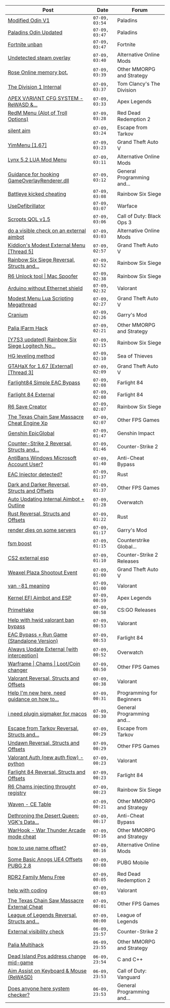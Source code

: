 |Post|Date|Forum|
|----|----|-----|
|[Modified Odin V1](https://www.unknowncheats.me/forum/paladins/585919-modified-odin-v1.html)|`07-09, 03:54`|Paladins|
|[Paladins Odin Updated](https://www.unknowncheats.me/forum/paladins/515266-paladins-odin-updated.html)|`07-09, 03:47`|Paladins|
|[Fortnite unban](https://www.unknowncheats.me/forum/fortnite/600145-fortnite-unban.html)|`07-09, 03:47`|Fortnite|
|[Undetected steam overlay](https://www.unknowncheats.me/forum/alternative-online-mods/600612-undetected-steam-overlay.html)|`07-09, 03:40`|Alternative Online Mods|
|[Rose Online memory bot.](https://www.unknowncheats.me/forum/other-mmorpg-and-strategy/595390-rose-online-memory-bot.html)|`07-09, 03:39`|Other MMORPG and Strategy|
|[The Division 1 Internal](https://www.unknowncheats.me/forum/tom-clancy-s-the-division/516112-division-1-internal.html)|`07-09, 03:37`|Tom Clancy's The Division|
|[ΛPEX VΛRIΛNT CFG SYSTEM - ReWASD &...](https://www.unknowncheats.me/forum/apex-legends/599047-pex-ri-nt-cfg-system-rewasd-joytokey.html)|`07-09, 03:33`|Apex Legends|
|[RedM Menu (Alot of Troll Options)](https://www.unknowncheats.me/forum/red-dead-redemption-2-a/595747-redm-menu-alot-troll-options.html)|`07-09, 03:28`|Red Dead Redemption 2|
|[silent aim](https://www.unknowncheats.me/forum/escape-from-tarkov/598818-silent-aim.html)|`07-09, 03:24`|Escape from Tarkov|
|[YimMenu \[1.67\]](https://www.unknowncheats.me/forum/grand-theft-auto-v/476972-yimmenu-1-67-a.html)|`07-09, 03:23`|Grand Theft Auto V|
|[Lynx 5.2 LUA Mod Menu](https://www.unknowncheats.me/forum/alternative-online-mods/339825-lynx-5-2-lua-mod-menu.html)|`07-09, 03:11`|Alternative Online Mods|
|[Guidance for hooking GameOverlayRenderer.dll](https://www.unknowncheats.me/forum/general-programming-and-reversing/600606-guidance-hooking-gameoverlayrenderer-dll.html)|`07-09, 03:12`|General Programming and...|
|[Battleye kicked cheating](https://www.unknowncheats.me/forum/rainbow-six-siege/600337-battleye-kicked-cheating.html)|`07-09, 03:08`|Rainbow Six Siege|
|[UseDefibrillator](https://www.unknowncheats.me/forum/warface/600598-usedefibrillator.html)|`07-09, 03:07`|Warface|
|[Scropts QOL v1.5](https://www.unknowncheats.me/forum/call-of-duty-black-ops-3-a/575498-scropts-qol-v1-5-a.html)|`07-09, 03:06`|Call of Duty: Black Ops 3|
|[do a visible check on an external aimbot](https://www.unknowncheats.me/forum/alternative-online-mods/600085-visible-check-external-aimbot.html)|`07-09, 03:03`|Alternative Online Mods|
|[Kiddion's Modest External Menu \[Thread 5\]](https://www.unknowncheats.me/forum/grand-theft-auto-v/576854-kiddions-modest-external-menu-thread-5-a.html)|`07-09, 02:57`|Grand Theft Auto V|
|[Rainbow Six Siege Reversal, Structs and...](https://www.unknowncheats.me/forum/rainbow-six-siege/255148-rainbow-six-siege-reversal-structs-offsets.html)|`07-09, 02:52`|Rainbow Six Siege|
|[R6 Unlock tool \| Mac Spoofer](https://www.unknowncheats.me/forum/rainbow-six-siege/600328-r6-unlock-tool-mac-spoofer.html)|`07-09, 02:38`|Rainbow Six Siege|
|[Arduino without Ethernet shield](https://www.unknowncheats.me/forum/valorant/600603-arduino-ethernet-shield.html)|`07-09, 02:32`|Valorant|
|[Modest Menu Lua Scripting Megathread](https://www.unknowncheats.me/forum/grand-theft-auto-v/463868-modest-menu-lua-scripting-megathread.html)|`07-09, 02:27`|Grand Theft Auto V|
|[Cranium](https://www.unknowncheats.me/forum/garry-s-mod/583114-cranium.html)|`07-09, 02:26`|Garry's Mod|
|[Palia IFarm Hack](https://www.unknowncheats.me/forum/other-mmorpg-and-strategy/598069-palia-ifarm-hack.html)|`07-09, 02:21`|Other MMORPG and Strategy|
|[\[Y7S3 updated\] Rainbow Six Siege Logitech No...](https://www.unknowncheats.me/forum/rainbow-six-siege/514341-y7s3-updated-rainbow-six-siege-logitech-recoil-lua-script-operators.html)|`07-09, 02:15`|Rainbow Six Siege|
|[HG leveling method](https://www.unknowncheats.me/forum/sea-of-thieves/600091-hg-leveling-method.html)|`07-09, 02:10`|Sea of Thieves|
|[GTAHaX for 1.67 \[External\] \[Thread 3\]](https://www.unknowncheats.me/forum/grand-theft-auto-v/461672-gtahax-1-67-external-thread-3-a.html)|`07-09, 02:09`|Grand Theft Auto V|
|[Farlight84 Simple EAC Bypass](https://www.unknowncheats.me/forum/farlight-84-a/585130-farlight84-simple-eac-bypass.html)|`07-09, 02:08`|Farlight 84|
|[Farlight 84 External](https://www.unknowncheats.me/forum/farlight-84-a/598853-farlight-84-external.html)|`07-09, 02:08`|Farlight 84|
|[R6 Save Creator](https://www.unknowncheats.me/forum/rainbow-six-siege/583622-r6-save-creator.html)|`07-09, 02:07`|Rainbow Six Siege|
|[The Texas Chain Saw Massacre Cheat Engine Xp](https://www.unknowncheats.me/forum/other-fps-games/598994-texas-chain-massacre-cheat-engine-xp.html)|`07-09, 02:07`|Other FPS Games|
|[Genshin EpicGlobal](https://www.unknowncheats.me/forum/genshin-impact/489622-genshin-epicglobal.html)|`07-09, 01:47`|Genshin Impact|
|[Counter-Strike 2 Reversal, Structs and...](https://www.unknowncheats.me/forum/counter-strike-2-a/576077-counter-strike-2-reversal-structs-offsets.html)|`07-09, 01:46`|Counter-Strike 2|
|[AntiBans Windows Microsoft Account User?](https://www.unknowncheats.me/forum/anti-cheat-bypass/600153-antibans-windows-microsoft-account-user.html)|`07-09, 01:40`|Anti-Cheat Bypass|
|[EAC Injector detected?](https://www.unknowncheats.me/forum/rust/600391-eac-injector-detected.html)|`07-09, 01:37`|Rust|
|[Dark and Darker Reversal, Structs and Offsets](https://www.unknowncheats.me/forum/other-fps-games/562724-dark-darker-reversal-structs-offsets.html)|`07-09, 01:37`|Other FPS Games|
|[Auto Updating Internal Aimbot + Outline](https://www.unknowncheats.me/forum/overwatch/599784-auto-updating-internal-aimbot-outline.html)|`07-09, 01:28`|Overwatch|
|[Rust Reversal, Structs and Offsets](https://www.unknowncheats.me/forum/rust/164256-rust-reversal-structs-offsets.html)|`07-09, 01:22`|Rust|
|[render dies on some servers](https://www.unknowncheats.me/forum/garry-s-mod/600594-render-dies-servers.html)|`07-09, 01:17`|Garry's Mod|
|[fsm boost](https://www.unknowncheats.me/forum/counterstrike-global-offensive/591178-fsm-boost.html)|`07-09, 01:15`|Counterstrike Global...|
|[CS2 external esp](https://www.unknowncheats.me/forum/counter-strike-2-releases/600259-cs2-external-esp.html)|`07-09, 01:10`|Counter-Strike 2 Releases|
|[Weaxel Plaza Shootout Event](https://www.unknowncheats.me/forum/grand-theft-auto-v/573794-weaxel-plaza-shootout-event.html)|`07-09, 01:00`|Grand Theft Auto V|
|[van -81 meaning](https://www.unknowncheats.me/forum/valorant/600576-van-81-meaning.html)|`07-09, 01:00`|Valorant|
|[Kernel EFI Aimbot and ESP](https://www.unknowncheats.me/forum/apex-legends/599758-kernel-efi-aimbot-esp.html)|`07-09, 00:59`|Apex Legends|
|[PrimeHake](https://www.unknowncheats.me/forum/cs-go-releases/600147-primehake.html)|`07-09, 00:58`|CS:GO Releases|
|[Help with hwid valorant ban bypass](https://www.unknowncheats.me/forum/valorant/600351-help-hwid-valorant-ban-bypass.html)|`07-09, 00:53`|Valorant|
|[EAC Bypass + Run Game (Standalone Version)](https://www.unknowncheats.me/forum/farlight-84-a/600468-eac-bypass-run-game-standalone-version.html)|`07-09, 00:53`|Farlight 84|
|[Always Update External \[with interception\]](https://www.unknowncheats.me/forum/overwatch/582443-update-external-interception.html)|`07-09, 00:52`|Overwatch|
|[Warframe \| Chams \| Loot/Coin changer](https://www.unknowncheats.me/forum/other-fps-games/600451-warframe-chams-loot-coin-changer.html)|`07-09, 00:50`|Other FPS Games|
|[Valorant Reversal, Structs and Offsets](https://www.unknowncheats.me/forum/valorant/385792-valorant-reversal-structs-offsets.html)|`07-09, 00:38`|Valorant|
|[Help I'm new here, need guidance on how to...](https://www.unknowncheats.me/forum/programming-for-beginners/600518-help-im-guidance-started.html)|`07-09, 00:31`|Programming for Beginners|
|[i need plugin sigmaker for macos](https://www.unknowncheats.me/forum/general-programming-and-reversing/600564-plugin-sigmaker-macos.html)|`07-09, 00:30`|General Programming and...|
|[Escape from Tarkov Reversal, Structs and...](https://www.unknowncheats.me/forum/escape-from-tarkov/226519-escape-tarkov-reversal-structs-offsets.html)|`07-09, 00:29`|Escape from Tarkov|
|[Undawn Reversal, Structs and Offsets](https://www.unknowncheats.me/forum/other-fps-games/589128-undawn-reversal-structs-offsets.html)|`07-09, 00:29`|Other FPS Games|
|[Valorant Auth (new auth flow) - python](https://www.unknowncheats.me/forum/valorant/599699-valorant-auth-auth-flow-python.html)|`07-09, 00:23`|Valorant|
|[Farlight 84 Reversal, Structs and Offsets](https://www.unknowncheats.me/forum/farlight-84-a/580566-farlight-84-reversal-structs-offsets.html)|`07-09, 00:23`|Farlight 84|
|[R6 Chams injecting throught registry](https://www.unknowncheats.me/forum/rainbow-six-siege/594608-r6-chams-injecting-throught-registry.html)|`07-09, 00:23`|Rainbow Six Siege|
|[Waven - CE Table](https://www.unknowncheats.me/forum/other-mmorpg-and-strategy/597680-waven-ce-table.html)|`07-09, 00:21`|Other MMORPG and Strategy|
|[Dethroning the Desert Queen: VGK's Data...](https://www.unknowncheats.me/forum/anti-cheat-bypass/600527-dethroning-desert-queen-vgks-data-pointer-hook-detection.html)|`07-09, 00:17`|Anti-Cheat Bypass|
|[WarHook - War Thunder Arcade mode cheat](https://www.unknowncheats.me/forum/other-mmorpg-and-strategy/516723-warhook-war-thunder-arcade-mode-cheat.html)|`07-09, 00:16`|Other MMORPG and Strategy|
|[how to use name offset?](https://www.unknowncheats.me/forum/alternative-online-mods/600582-name-offset.html)|`07-09, 00:16`|Alternative Online Mods|
|[Some Basic Anogs UE4 Offsets PUBG 2.8](https://www.unknowncheats.me/forum/pubg-mobile/600589-basic-anogs-ue4-offsets-pubg-2-8-a.html)|`07-09, 00:08`|PUBG Mobile|
|[RDR2 Family Menu Free](https://www.unknowncheats.me/forum/red-dead-redemption-2-a/576128-rdr2-family-menu-free.html)|`07-09, 00:05`|Red Dead Redemption 2|
|[help with coding](https://www.unknowncheats.me/forum/valorant/600535-help-coding.html)|`07-09, 00:03`|Valorant|
|[The Texas Chain Saw Massacre External Cheat](https://www.unknowncheats.me/forum/other-fps-games/598162-texas-chain-massacre-external-cheat.html)|`07-09, 00:01`|Other FPS Games|
|[League of Legends Reversal, Structs and...](https://www.unknowncheats.me/forum/league-of-legends/310587-league-legends-reversal-structs-offsets.html)|`07-09, 00:00`|League of Legends|
|[External visibility check](https://www.unknowncheats.me/forum/counter-strike-2-a/591548-external-visibility-check.html)|`06-09, 23:57`|Counter-Strike 2|
|[Palia Multihack](https://www.unknowncheats.me/forum/other-mmorpg-and-strategy/596326-palia-multihack.html)|`06-09, 23:55`|Other MMORPG and Strategy|
|[Dead Island Pos address change mid-game](https://www.unknowncheats.me/forum/c-and-c-/599246-dead-island-pos-address-change-mid-game.html)|`06-09, 23:54`|C and C++|
|[Aim Assist on Keyboard & Mouse (ReWASD)](https://www.unknowncheats.me/forum/call-of-duty-vanguard/600587-aim-assist-keyboard-mouse-rewasd.html)|`06-09, 23:53`|Call of Duty: Vanguard|
|[Does anyone here system checker?](https://www.unknowncheats.me/forum/general-programming-and-reversing/600586-system-checker.html)|`06-09, 23:53`|General Programming and...|
